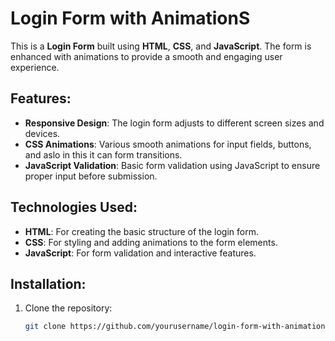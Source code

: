 # Login Form with AnimationS

This is a **Login Form** built using **HTML**, **CSS**, and **JavaScript**. The form is enhanced with animations to provide a smooth and engaging user experience.

## Features:
- **Responsive Design**: The login form adjusts to different screen sizes and devices.
- **CSS Animations**: Various smooth animations for input fields, buttons, and aslo in this it can form transitions.
- **JavaScript Validation**: Basic form validation using JavaScript to ensure proper input before submission.

## Technologies Used:
- **HTML**: For creating the basic structure of the login form.
- **CSS**: For styling and adding animations to the form elements.
- **JavaScript**: For form validation and interactive features.



## Installation:

1. Clone the repository:
   ```bash
   git clone https://github.com/yourusername/login-form-with-animations.git
